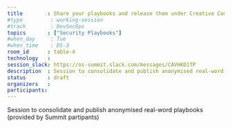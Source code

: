 ```yaml
---
title        : Share your playbooks and release them under Creative Commons
#type         : working-session
#track        : DevSecOps
topics       : ["Security Playbooks"]
#when_day     : Tue
#when_time    : DS-3
room_id      : table-4
technology   :
session_slack: https://os-summit.slack.com/messages/CAVHKD1TP
description  : Session to consolidate and publish anonymised real-word playbooks
status       : draft
organizers   :
participants:
---
```


Session to consolidate and publish anonymised real-word playbooks (provided by Summit partipants)
